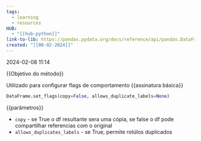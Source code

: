 ```yaml
---
tags:
  - learning
  - resources
HUB:
  - "[[hub-python]]"
link-to-lib: https://pandas.pydata.org/docs/reference/api/pandas.DataFrame.set_flags.html
created: "[[08-02-2024]]"
---
```

2024-02-08 11:14

{{Objetivo do método}}

Utilizado para configurar flags de comportamento
{{assinatura básica}}

```python
DataFrame.set_flags(copy=False, allows_duplicate_labels=None)
```

{{parâmetros}}

- `copy` - se True o df resultante sera uma cópia, se false o df pode compartilhar referencias com o original
- `allows_duplicates_labels` - se True, permite rotúlos duplicados